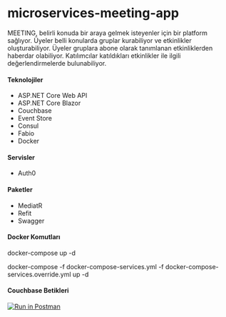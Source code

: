 # microservices-meeting-app

MEETING, belirli konuda bir araya gelmek isteyenler için bir platform sağlıyor. Üyeler belli konularda
gruplar kurabiliyor ve etkinlikler oluşturabiliyor. Üyeler gruplara abone olarak tanımlanan etkinliklerden
haberdar olabiliyor. Katılımcılar katıldıkları etkinlikler ile ilgili değerlendirmelerde bulunabiliyor.

#### Teknolojiler
* ASP.NET Core Web API
* ASP.NET Core Blazor
* Couchbase
* Event Store
* Consul
* Fabio
* Docker

#### Servisler
* Auth0

#### Paketler
* MediatR
* Refit
* Swagger

#### Docker Komutları

docker-compose up -d

docker-compose -f docker-compose-services.yml -f docker-compose-services.override.yml up -d

#### Couchbase Betikleri
[![Run in Postman](https://run.pstmn.io/button.svg)](https://app.getpostman.com/run-collection/db20c6849fe829fa2bde)
